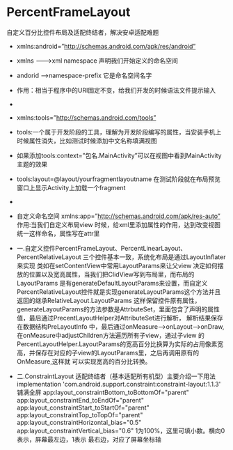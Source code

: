 # PercentFrameLayout
自定义百分比控件布局及适配终结者，解决安卓适配难题

 * xmlns:android=”http://schemas.android.com/apk/res/android”
 *  xmlns --->xml namespace  声明我们开始定义的命名空间
 *  andorid -->namespace-prefix 它是命名空间名字
 *  作用：相当于程序中的URI固定不变，给我们开发的时候语法文件提示输入
 *
 * xmlns:tools=”http://schemas.android.com/tools”
 * tools:一个属于开发阶段的工具，理解为开发阶段编写的属性，当安装手机上时候属性消失，比如测试时候添加中文名称填满视图
 * 如果添加tools:context=”包名.MainActivity”可以在视图中看到MainActivity主题的效果
 * tools:layout=@layout/yourfragmentlayoutname  在测试阶段就在布局预览窗口上显示Activity上加载一个fragment
 *
 * 自定义命名空间  xmlns:app=”http://schemas.android.com/apk/res-auto”
  作用:当我们自定义布局view 时候，给xml里添加属性的作用，达到改变视图 统一这样命名，属性写在attr里
 
 * 一.自定义控件PercentFrameLayout、PercentLinearLayout、PercentRelativeLayout 三个控件基本一致，系统化布局是通过LayoutInflater来实现
 类如在setContentView中常用LayoutParams来让父view 决定如何摆放的位置以及宽高属性，当我们把ClidView写到布局里，而布局的LayoutParams
 是有generateDefaultLayoutParams来设置，而自定义PercentRelativeLayout控件就是实现generateLayoutParams这个方法并且返回的继承RelativeLayout.LayoutParams
 这样保留控件原有属性， generateLayoutParams的方法参数是AttrbuteSet，里面包含了声明的属性值，最后通过PrecentLayoutHelper对AttributeSet进行解析，
  解析结果保存在数据结构PreLayoutInfo 中，最后通过onMeasure-->onLayout-->onDraw,在onMeasure中adjustChildren方法遍历所有子view，通过子view 的
  PercentLayoutHelper.LayoutParams的宽高百分比换算为实际的占用像素宽高，并保存在对应的子view的LayoutParams里，之后再调用原有的OnMeasure,这样就
  可以实现宽高的百分比转换。
 * 二.ConstraintLayout 适配终结者（基本适配所有机型）主要介绍一下用法 
 implementation 'com.android.support.constraint:constraint-layout:1.1.3'
  铺满全屏 
  app:layout_constraintBottom_toBottomOf="parent"
  app:layout_constraintEnd_toEndOf="parent"
  app:layout_constraintStart_toStartOf="parent"
  app:layout_constraintTop_toTopOf="parent"
  app:layout_constraintHorizontal_bias="0.5" app:layout_constraintVertical_bias="0.6"  1为100%，这里可填小数。横向0表示，屏幕最左边，1表示     最右边，对应了屏幕坐标轴
 



